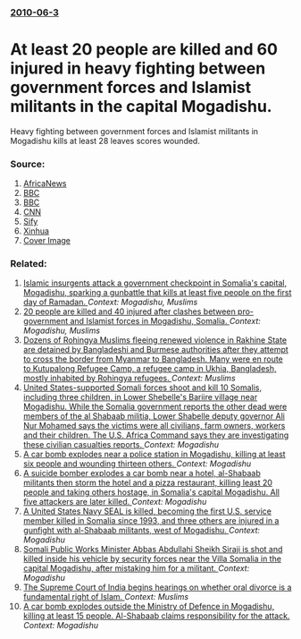 ### [2010-06-3](/news/2010/06/3/index.md)

# At least 20 people are killed and 60 injured in heavy fighting between government forces and Islamist militants in the capital Mogadishu. 

Heavy fighting between government forces and Islamist militants in Mogadishu kills at least 28 leaves scores wounded.


### Source:

1. [AfricaNews](http://www.africanews.com/site/Somali_forces_free_ship_pirates_kill_captain/list_messages/32434)
2. [BBC](http://news.bbc.co.uk/1/hi/world/africa/10224293.stm)
3. [BBC](http://news.bbc.co.uk/1/hi/world/africa/10233602.stm)
4. [CNN](http://edition.cnn.com/2010/WORLD/africa/06/03/somalia.fighting.toll/)
5. [Sify](http://sify.com/news/23-killed-dozens-injured-in-somalia-fighting-news-international-kgduEdgadbj.html)
6. [Xinhua](http://news.xinhuanet.com/english2010/world/2010-06/03/c_13331907.htm)
6. [Cover Image](http://www.bbc.co.uk/news/special/2015/newsspec_10857/bbc_news_logo.png?cb=1)

### Related:

1. [ Islamic insurgents attack a government checkpoint in Somalia's capital, Mogadishu, sparking a gunbattle that kills at least five people on the first day of Ramadan. ](/news/2009/08/22/islamic-insurgents-attack-a-government-checkpoint-in-somalia-s-capital-mogadishu-sparking-a-gunbattle-that-kills-at-least-five-people-on.md) _Context: Mogadishu, Muslims_
2. [ 20 people are killed and 40 injured after clashes between pro-government and Islamist forces in Mogadishu, Somalia. ](/news/2009/08/21/20-people-are-killed-and-40-injured-after-clashes-between-pro-government-and-islamist-forces-in-mogadishu-somalia.md) _Context: Mogadishu, Muslims_
3. [Dozens of Rohingya Muslims fleeing renewed violence in Rakhine State are detained by Bangladeshi and Burmese authorities after they attempt to cross the border from Myanmar to Bangladesh. Many were en route to Kutupalong Refugee Camp, a refugee camp in Ukhia, Bangladesh, mostly inhabited by Rohingya refugees. ](/news/2017/08/27/dozens-of-rohingya-muslims-fleeing-renewed-violence-in-rakhine-state-are-detained-by-bangladeshi-and-burmese-authorities-after-they-attempt.md) _Context: Muslims_
4. [United States-supported Somali forces shoot and kill 10 Somalis, including three children, in Lower Shebelle's Bariire village near Mogadishu. While the Somalia government reports the other dead were members of the al Shabaab militia, Lower Shabelle deputy governor Ali Nur Mohamed says the victims were all civilians, farm owners, workers and their children. The U.S. Africa Command says they are investigating these civilian casualties reports. ](/news/2017/08/25/united-states-supported-somali-forces-shoot-and-kill-10-somalis-including-three-children-in-lower-shebelle-s-bariire-village-near-mogadish.md) _Context: Mogadishu_
5. [A car bomb explodes near a police station in Mogadishu, killing at least six people and wounding thirteen others. ](/news/2017/07/30/a-car-bomb-explodes-near-a-police-station-in-mogadishu-killing-at-least-six-people-and-wounding-thirteen-others.md) _Context: Mogadishu_
6. [A suicide bomber explodes a car bomb near a hotel, al-Shabaab militants then storm the hotel and a pizza restaurant, killing least 20 people and taking others hostage, in Somalia's capital Mogadishu. All five attackers are later killed. ](/news/2017/06/14/a-suicide-bomber-explodes-a-car-bomb-near-a-hotel-al-shabaab-militants-then-storm-the-hotel-and-a-pizza-restaurant-killing-least-20-people.md) _Context: Mogadishu_
7. [A United States Navy SEAL is killed, becoming the first U.S. service member killed in Somalia since 1993, and three others are injured in a gunfight with al-Shabaab militants, west of Mogadishu. ](/news/2017/05/6/a-united-states-navy-seal-is-killed-becoming-the-first-u-s-service-member-killed-in-somalia-since-1993-and-three-others-are-injured-in-a.md) _Context: Mogadishu_
8. [Somali Public Works Minister Abbas Abdullahi Sheikh Siraji is shot and killed inside his vehicle by security forces near the Villa Somalia in the capital Mogadishu, after mistaking him for a militant. ](/news/2017/05/3/somali-public-works-minister-abbas-abdullahi-sheikh-siraji-is-shot-and-killed-inside-his-vehicle-by-security-forces-near-the-villa-somalia-i.md) _Context: Mogadishu_
9. [The Supreme Court of India begins hearings on whether oral divorce is a fundamental right of Islam. ](/news/2017/05/11/the-supreme-court-of-india-begins-hearings-on-whether-oral-divorce-is-a-fundamental-right-of-islam.md) _Context: Muslims_
10. [A car bomb explodes outside the Ministry of Defence in Mogadishu, killing at least 15 people. Al-Shabaab claims responsibility for the attack. ](/news/2017/04/9/a-car-bomb-explodes-outside-the-ministry-of-defence-in-mogadishu-killing-at-least-15-people-al-shabaab-claims-responsibility-for-the-attac.md) _Context: Mogadishu_
